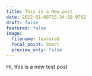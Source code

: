 ```yaml
---
title: This is a New post
date: 2022-01-08T15:34:18.970Z
draft: false
featured: false
image:
  filename: featured
  focal_point: Smart
  preview_only: false
---
```

Hi, this is a new test post